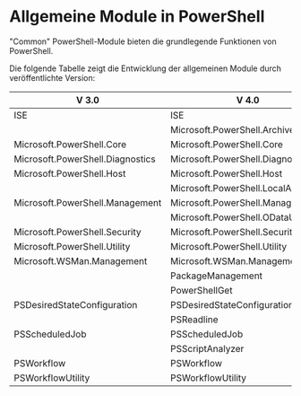 #  Allgemeine Module in PowerShell

"Common" PowerShell-Module bieten die grundlegende Funktionen von PowerShell.

Die folgende Tabelle zeigt die Entwicklung der allgemeinen Module durch veröffentlichte Version:

V 3.0 | V 4.0 | V 5.0 | V 5.1
------- | ------- | ------- | -------
ISE|ISE|ISE|ISE
 | |Microsoft.PowerShell.Archive|Microsoft.PowerShell.Archive
Microsoft.PowerShell.Core|Microsoft.PowerShell.Core|Microsoft.PowerShell.Core|Microsoft.PowerShell.Core
Microsoft.PowerShell.Diagnostics|Microsoft.PowerShell.Diagnostics|Microsoft.PowerShell.Diagnostics|Microsoft.PowerShell.Diagnostics
Microsoft.PowerShell.Host|Microsoft.PowerShell.Host|Microsoft.PowerShell.Host|Microsoft.PowerShell.Host
 | |Microsoft.PowerShell.LocalAccounts|Microsoft.PowerShell.LocalAccounts
Microsoft.PowerShell.Management|Microsoft.PowerShell.Management|Microsoft.PowerShell.Management|Microsoft.PowerShell.Management
 | |Microsoft.PowerShell.ODataUtils|Microsoft.PowerShell.ODataUtils
Microsoft.PowerShell.Security|Microsoft.PowerShell.Security|Microsoft.PowerShell.Security|Microsoft.PowerShell.Security
Microsoft.PowerShell.Utility|Microsoft.PowerShell.Utility|Microsoft.PowerShell.Utility|Microsoft.PowerShell.Utility
Microsoft.WSMan.Management|Microsoft.WSMan.Management|Microsoft.WSMan.Management|Microsoft.WSMan.Management
 | |PackageManagement|PackageManagement
 | |PowerShellGet|PowerShellGet
 |PSDesiredStateConfiguration|PSDesiredStateConfiguration|PSDesiredStateConfiguration
 | |PSReadline|PSReadline
PSScheduledJob |PSScheduledJob|PSScheduledJob|PSScheduledJob
 | |PSScriptAnalyzer|
PSWorkflow|PSWorkflow|PSWorkflow|PSWorkflow
PSWorkflowUtility|PSWorkflowUtility|PSWorkflowUtility|PSWorkflowUtility


<!--HONumber=Oct16_HO1-->


